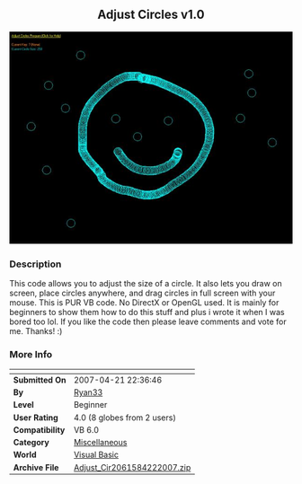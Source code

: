 ﻿<div align="center">

## Adjust Circles v1\.0

<img src="PIC2007422145291281.JPG">
</div>

### Description

This code allows you to adjust the size of a circle. It also lets you draw on screen, place circles anywhere, and drag circles in full screen with your mouse. This is PUR VB code. No DirectX or OpenGL used. It is mainly for beginners to show them how to do this stuff and plus i wrote it when I was bored too lol. If you like the code then please leave comments and vote for me. Thanks! :)
 
### More Info
 


<span>             |<span>
---                |---
**Submitted On**   |2007-04-21 22:36:46
**By**             |[Ryan33](https://github.com/Planet-Source-Code/PSCIndex/blob/master/ByAuthor/ryan33.md)
**Level**          |Beginner
**User Rating**    |4.0 (8 globes from 2 users)
**Compatibility**  |VB 6\.0
**Category**       |[Miscellaneous](https://github.com/Planet-Source-Code/PSCIndex/blob/master/ByCategory/miscellaneous__1-1.md)
**World**          |[Visual Basic](https://github.com/Planet-Source-Code/PSCIndex/blob/master/ByWorld/visual-basic.md)
**Archive File**   |[Adjust\_Cir2061584222007\.zip](https://github.com/Planet-Source-Code/ryan33-adjust-circles-v1-0__1-68412/archive/master.zip)








